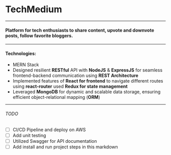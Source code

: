 # TechMedium

---

#### Platform for tech enthusiasts to share content, upvote and downvote posts, follow favorite bloggers.

---

#### Technologies:

- MERN Stack
- Designed resilient **RESTful** API with **NodeJS** & **ExpressJS** for seamless frontend-backend communication using **REST Architecture**
- Implemented features of **React for frontend** to navigate different routes using **react-router** used **Redux for state management**
- Leveraged **MongoDB** for dynamic and scalable data storage, ensuring efficient object-relational mapping (**ORM**)

---

###### TODO

- [ ] CI/CD Pipeline and deploy on AWS
- [ ] Add unit testing
- [ ] Utilized Swagger for API documentation
- [ ] Add install and run project steps in this markdown
